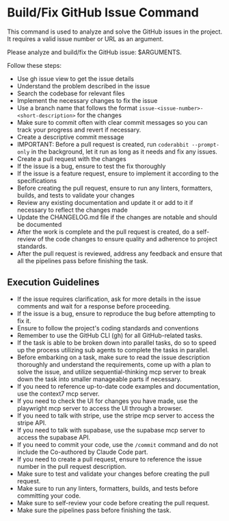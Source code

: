# Build/Fix GitHub Issue Command

This command is used to analyze and solve the GitHub issues in the project. It requires a valid issue number or URL as an argument.

Please analyze and build/fix the GitHub issue: $ARGUMENTS.

Follow these steps:

- Use gh issue view to get the issue details
- Understand the problem described in the issue
- Search the codebase for relevant files
- Implement the necessary changes to fix the issue
- Use a branch name that follows the format `issue-<issue-number>-<short-description>` for the changes
- Make sure to commit often with clear commit messages so you can track your progress and revert if necessary.
- Create a descriptive commit message
- IMPORTANT: Before a pull request is created, run `coderabbit --prompt-only` in the background, let it run as long as it needs and fix any issues.
- Create a pull request with the changes
- If the issue is a bug, ensure to test the fix thoroughly
- If the issue is a feature request, ensure to implement it according to the specifications
- Before creating the pull request, ensure to run any linters, formatters, builds, and tests to validate your changes
- Review any existing documentation and update it or add to it if necessary to reflect the changes made
- Update the CHANGELOG.md file if the changes are notable and should be documented
- After the work is complete and the pull request is created, do a self-review of the code changes to ensure quality and adherence to project standards.
- After the pull request is reviewed, address any feedback and ensure that all the pipelines pass before finishing the task.

## Execution Guidelines

- If the issue requires clarification, ask for more details in the issue comments and wait for a response before proceeding.
- If the issue is a bug, ensure to reproduce the bug before attempting to fix it.
- Ensure to follow the project's coding standards and conventions
- Remember to use the GitHub CLI (gh) for all GitHub-related tasks.
- If the task is able to be broken down into parallel tasks, do so to speed up the process utilizing sub agents to complete the tasks in parallel.
- Before embarking on a task, make sure to read the issue description thoroughly and understand the requirements, come up with a plan to solve the issue, and utilize sequential-thinking mcp server to break down the task into smaller manageable parts if necessary.
- If you need to reference up-to-date code examples and documentation, use the context7 mcp server.
- If you need to check the UI for changes you have made, use the playwright mcp server to access the UI through a browser.
- If you need to talk with stripe, use the stripe mcp server to access the stripe API.
- If you need to talk with supabase, use the supabase mcp server to access the supabase API.
- If you need to commit your code, use the `/commit` command and do not include the Co-authored by Claude Code part.
- If you need to create a pull request, ensure to reference the issue number in the pull request description.
- Make sure to test and validate your changes before creating the pull request.
- Make sure to run any linters, formatters, builds, and tests before committing your code.
- Make sure to self-review your code before creating the pull request.
- Make sure the pipelines pass before finishing the task.
